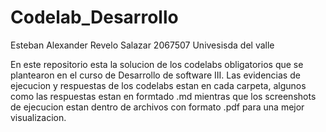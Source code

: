 # Codelab_Desarrollo

Esteban Alexander Revelo Salazar 2067507
Univesisda del valle

En este repositorio esta la solucion de los codelabs obligatorios que se plantearon en el curso de Desarrollo de software III.
Las evidencias de ejecucion y respuestas de los codelabs estan en cada carpeta, algunos como las respuestas estan en formtado .md mientras que los screenshots de ejecucion estan dentro de archivos con formato .pdf para una mejor visualizacion.